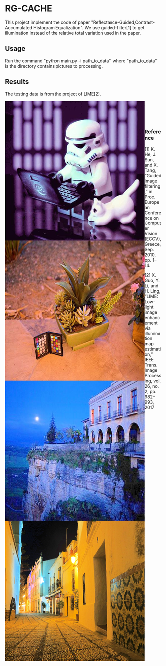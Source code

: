 # RG-CACHE

This project implement the code of paper "Reflectance-Guided,Contrast-Accumulated Histogram Equalization". We use guided-filter[1] to get illumination instead of the relative total variation used in the paper.

## Usage

Run the command "python main.py -i path_to_data", where "path_to_data" is the directory contains pictures to processing.

## Results

The testing data is from the project of LIME[2].

<img src="https://github.com/DavidQiuChao/RG-CACHE/blob/main/7.jpg" width = "450" height = "450" alt="pic1" align=left /><br/>
<img src="https://github.com/DavidQiuChao/RG-CACHE/blob/main/3.jpg" width = "450" height = "450" alt="pic2" align=left /><br/>
<img src="https://github.com/DavidQiuChao/RG-CACHE/blob/main/2.jpg" width = "450" height = "450" alt="pic3" align=left /><br/>
<img src="https://github.com/DavidQiuChao/RG-CACHE/blob/main/5.jpg" width = "450" height = "450" alt="pic4" align=left /><br/>


### Reference

[1] K. He, J. Sun, and X. Tang, “Guided image filtering,” in Proc. European Conference on Computer Vision (ECCV), Greece, Sep. 2010, pp. 1–14.

[2] X. Guo, Y. Li, and H. Ling, “LIME: Low-light image enhancement via illumination map estimation,” IEEE Trans. Image Processing, vol. 26, no. 2, pp. 982–993, 2017
